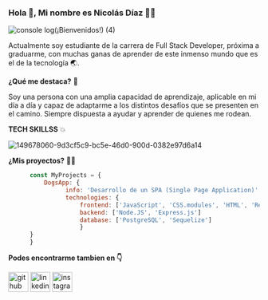 ### Hola 👋, Mi nombre es Nicolás Díaz 🤙🏼

![console log(¡Bienvenidos!) (4)](https://user-images.githubusercontent.com/89117400/154745574-e647b4ae-061c-498d-92dc-b9669434d3c8.png)

Actualmente soy estudiante de la carrera de Full Stack Developer, próxima a graduarme, con muchas ganas de aprender de este inmenso mundo que es el de la tecnología 🌏.


**¿Qué me destaca?** 🏅

Soy una persona con una amplia capacidad de aprendizaje, aplicable en mi día a día y capaz de adaptarme a los distintos desafíos que se presenten en el camino. Siempre dispuesta a ayudar y aprender de quienes me rodean.




**TECH SKILLSS** 💥

![149678060-9d3cf5c9-bc5e-46d0-900d-0382e97d6a14](https://user-images.githubusercontent.com/89117400/154747463-39416230-3f11-4bed-9b09-b805bae4c0db.png)




**¿Mis proyectos?** 👩‍💻

```javascript
      const MyProjects = {
          DogsApp: {
                info: 'Desarrollo de un SPA (Single Page Application)'
                technologies: {
                    frontend: ['JavaScript', 'CSS.modules', 'HTML', 'Redux', 'React', 'React-Redux'],
                    backend: ['Node.JS', 'Express.js']
                    database: ['PostgreSQL', 'Sequelize'] 
                    }    
      }
      }
 ```

**Podes encontrarme tambien en 👇**

[<img src='https://cdn.jsdelivr.net/npm/simple-icons@3.0.1/icons/github.svg' alt='github' height='40'>](https://github.com/nicodssss)  [<img src='https://cdn.jsdelivr.net/npm/simple-icons@3.0.1/icons/linkedin.svg' alt='linkedin' height='40'>](https://www.linkedin.com/in/nicolasdiaz1/)  [<img src='https://cdn.jsdelivr.net/npm/simple-icons@3.0.1/icons/instagram.svg' alt='instagram' height='40'>](https://www.instagram.com/https://www.instagram.com/nicoodiazzzz//)  






